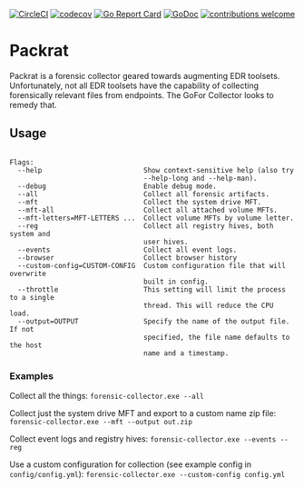 [![CircleCI](https://circleci.com/gh/AlecRandazzo/Packrat.svg?style=svg)](https://circleci.com/gh/AlecRandazzo/Packrat) [![codecov](https://codecov.io/gh/AlecRandazzo/Packrat/branch/master/graph/badge.svg)](https://codecov.io/gh/AlecRandazzo/Packrat) [![Go Report Card](https://goreportcard.com/badge/github.com/AlecRandazzo/Packrat)](https://goreportcard.com/report/github.com/AlecRandazzo/Packrat) [![GoDoc](https://godoc.org/github.com/AlecRandazzo/Packrat/pkg/gofor?status.png)](https://godoc.org/github.com/AlecRandazzo/Packrat) [![contributions welcome](https://img.shields.io/badge/contributions-welcome-brightgreen.svg?style=flat)](https://github.com/AlecRandazzo/Packrat/issues)

# Packrat
Packrat is a forensic collector geared towards augmenting EDR toolsets. Unfortunately, not all EDR toolsets have the capability of collecting forensically relevant files from endpoints. The GoFor Collector looks to remedy that.

## Usage

```usage: forensic-collector.exe [<flags>]
   
Flags:
  --help                         Show context-sensitive help (also try
                                 --help-long and --help-man).
  --debug                        Enable debug mode.
  --all                          Collect all forensic artifacts.
  --mft                          Collect the system drive MFT.
  --mft-all                      Collect all attached volume MFTs.
  --mft-letters=MFT-LETTERS ...  Collect volume MFTs by volume letter.
  --reg                          Collect all registry hives, both system and
                                 user hives.
  --events                       Collect all event logs.
  --browser                      Collect browser history
  --custom-config=CUSTOM-CONFIG  Custom configuration file that will overwrite
                                 built in config.
  --throttle                     This setting will limit the process to a single
                                 thread. This will reduce the CPU load.
  --output=OUTPUT                Specify the name of the output file. If not
                                 specified, the file name defaults to the host
                                 name and a timestamp.
```

### Examples

Collect all the things: `forensic-collector.exe --all`

Collect just the system drive MFT and export to a custom name zip file: `forensic-collector.exe --mft --output out.zip`

Collect event logs and registry hives: `forensic-collector.exe --events --reg`

Use a custom configuration for collection (see example config in `config/config.yml`): `forensic-collector.exe --custom-config config.yml`
